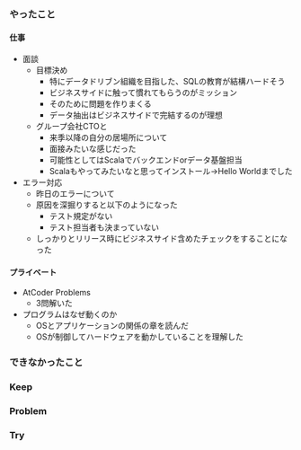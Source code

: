 ### やったこと

#### 仕事

- 面談
  - 目標決め
    - 特にデータドリブン組織を目指した、SQLの教育が結構ハードそう
    - ビジネスサイドに触って慣れてもらうのがミッション
    - そのために問題を作りまくる
    - データ抽出はビジネスサイドで完結するのが理想
  - グループ会社CTOと
    - 来季以降の自分の居場所について
    - 面接みたいな感じだった
    - 可能性としてはScalaでバックエンドorデータ基盤担当
    - Scalaもやってみたいなと思ってインストール→Hello Worldまでした
- エラー対応
  - 昨日のエラーについて
  - 原因を深掘りすると以下のようになった
    - テスト規定がない
    - テスト担当者も決まっていない
  - しっかりとリリース時にビジネスサイド含めたチェックをすることになった

#### プライベート

- AtCoder Problems
  - 3問解いた
- プログラムはなぜ動くのか
  - OSとアプリケーションの関係の章を読んだ
  - OSが制御してハードウェアを動かしていることを理解した
  

### できなかったこと



### Keep



### Problem



### Try

